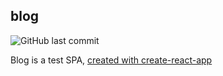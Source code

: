 ## blog

<img alt="GitHub last commit" src="https://img.shields.io/github/last-commit/wilberth-cl/blog-cra">

Blog is a test SPA, [created with create-react-app]()
